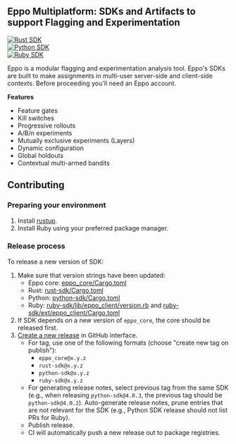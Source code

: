 ## Eppo Multiplatform: SDKs and Artifacts to support Flagging and Experimentation

[![Rust SDK](https://github.com/Eppo-exp/eppo-multiplatform/actions/workflows/ci.yml/badge.svg)](https://github.com/Eppo-exp/eppo-multiplatform/actions/workflows/ci.yml)  
[![Python SDK](https://github.com/Eppo-exp/eppo-multiplatform/actions/workflows/python.yml/badge.svg)](https://github.com/Eppo-exp/eppo-multiplatform/actions/workflows/python.yml)  
[![Ruby SDK](https://github.com/Eppo-exp/eppo-multiplatform/actions/workflows/ruby.yml/badge.svg)](https://github.com/Eppo-exp/eppo-multiplatform/actions/workflows/ruby.yml)  


Eppo is a modular flagging and experimentation analysis tool. Eppo's SDKs are built to make assignments in multi-user server-side and client-side contexts. Before proceeding you'll need an Eppo account.

**Features**
* Feature gates
* Kill switches
* Progressive rollouts
* A/B/n experiments
* Mutually exclusive experiments (Layers)
* Dynamic configuration
* Global holdouts
* Contextual multi-armed bandits

## Contributing

### Preparing your environment

1. Install [rustup](https://rustup.rs/).
2. Install Ruby using your preferred package manager.

### Release process

To release a new version of SDK:
1. Make sure that version strings have been updated:
   - Eppo core: [eppo_core/Cargo.toml](eppo_core/Cargo.toml)
   - Rust: [rust-sdk/Cargo.toml](rust-sdk/Cargo.toml)
   - Python: [python-sdk/Cargo.toml](python-sdk/Cargo.toml)
   - Ruby: [ruby-sdk/lib/eppo_client/version.rb](ruby-sdk/lib/eppo_client/version.rb) and [ruby-sdk/ext/eppo_client/Cargo.toml](ruby-sdk/ext/eppo_client/Cargo.toml)
2. If SDK depends on a new version of `eppo_core`, the core should be released first.
3. [Create a new release](https://github.com/Eppo-exp/rust-sdk/releases/new) in GitHub interface.
   - For tag, use one of the following formats (choose "create new tag on publish"):
     - `eppo_core@x.y.z`
     - `rust-sdk@x.y.z`
     - `python-sdk@x.y.z`
     - `ruby-sdk@x.y.z`
   - For generating release notes, select previous tag from the same SDK (e.g., when releasing `python-sdk@4.0.3`, the previous tag should be `python-sdk@4.0.2`). Auto-generate release notes, prune entries that are not relevant for the SDK (e.g., Python SDK release should not list PRs for Ruby).
   - Publish release.
   - CI will automatically push a new release out to package registries.
